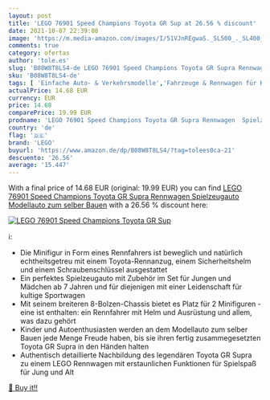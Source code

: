 ```yaml
---
layout: post
title: 'LEGO 76901 Speed Champions Toyota GR Sup at 26.56 % discount'
date: 2021-10-07 22:39:08
image: 'https://m.media-amazon.com/images/I/51VJnREgwaS._SL500_._SL400_.jpg'
comments: true
category: ofertas
author: 'tole.es'
slug: 'B08W8T8LS4-de LEGO 76901 Speed Champions Toyota GR Supra Rennwagen...'
sku: 'B08W8T8LS4-de'
tags: [ 'Einfache Auto- & Verkehrsmodelle','Fahrzeuge & Rennwagen für Kinder','Spielfahrzeuge','Spielzeug','lego', ]
actualPrice: 14.68 EUR
currency: EUR
price: 14.68
comparePrice: 19.99 EUR
prodname: 'LEGO 76901 Speed Champions Toyota GR Supra Rennwagen  Spielzeugauto  Modellauto zum selber Bauen'
country: 'de'
flag: '🇩🇪'
brand: 'LEGO'
buyurl: 'https://www.amazon.de/dp/B08W8T8LS4/?tag=tolees0ca-21'
descuento: '26.56'
average: '15.447'
---
```


With a final price of 14.68 EUR (original: 19.99 EUR) you can find [LEGO 76901 Speed Champions Toyota GR Supra Rennwagen  Spielzeugauto  Modellauto zum selber Bauen](https://www.amazon.de/dp/B08W8T8LS4/?tag=tolees0ca-21) with a  26.56 % discount here:

[![LEGO 76901 Speed Champions Toyota GR Sup](https://m.media-amazon.com/images/I/51VJnREgwaS._SL500_._SL400_.jpg)](https://www.amazon.de/dp/B08W8T8LS4/?tag=tolees0ca-21)

ℹ️:

- Die Minifigur in Form eines Rennfahrers ist beweglich und natürlich echtheitsgetreu mit einem Toyota-Rennanzug, einem Sicherheitshelm und einem Schraubenschlüssel ausgestattet
- Ein perfektes Spielzeugauto mit Zubehör im Set für Jungen und Mädchen ab 7 Jahren und für diejenigen mit einer Leidenschaft für kultige Sportwagen
- Mit seinem breiteren 8-Bolzen-Chassis bietet es Platz für 2 Minifiguren - eine ist enthalten: ein Rennfahrer mit Helm und Ausrüstung und allem, was dazu gehört
- Kinder und Autoenthusiasten werden an dem Modellauto zum selber Bauen jede Menge Freude haben, bis sie ihren fertig zusammegesetzten Toyota GR Supra in den Händen halten
- Authentisch detaillierte Nachbildung des legendären Toyota GR Supra zu einem LEGO Rennwagen mit erstaunlichen Funktionen für Spielspaß für Jung und Alt

[🛒 Buy it!!](https://www.amazon.de/dp/B08W8T8LS4/?tag=tolees0ca-21)
